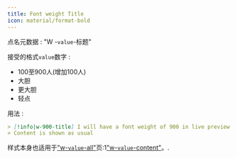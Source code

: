 ```yaml
---
title: Font weight Title
icon: material/format-bold
---
```


点名元数据 : "W -`value`-标题"

接受的格式`value`数字 :
- 100至900人(增加100人)
- 大胆
- 更大胆
- 轻点

用法 :
```md
> [!info|w-900-title] I will have a font weight of 900 in live preview and reading mode/reading mode
> Content is shown as usual
```

样式本身也适用于["w-`value`-all"](。/combined-styling/page-24.md)页:1["w-`value`-content"](。/content-styling/page-14.md)。.
